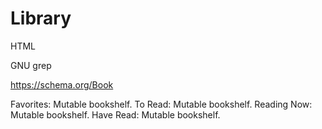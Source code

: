 # Library

HTML

GNU grep

https://schema.org/Book

Favorites: Mutable bookshelf.
To Read: Mutable bookshelf.
Reading Now: Mutable bookshelf.
Have Read: Mutable bookshelf.
